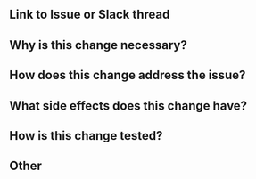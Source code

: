  ## Link to Issue or Slack thread



 ## Why is this change necessary?



 ## How does this change address the issue?



 ## What side effects does this change have?



 ## How is this change tested?



 ## Other
